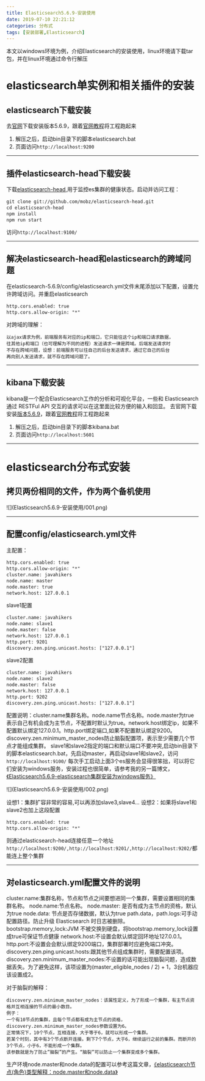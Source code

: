 ```yaml
---
title: Elasticsearch5.6.9-安装使用
date: 2019-07-10 22:21:12
categories: 分布式
tags: [安装部署,Elasticsearch]
---
```


本文以windows环境为例，介绍Elasticsearch的安装使用，linux环境请下载tar包，并在linux环境通过命令行解压
# elasticsearch单实例和相关插件的安装
## elasticsearch下载安装
去[官网](https://www.elastic.co/cn/downloads/past-releases/elasticsearch-5-6-9)下载安装版本5.6.9，跟着[官网教程](https://www.elastic.co/cn/downloads/elasticsearch)将工程跑起来
1. 解压之后，启动bin目录下的脚本elasticsearch.bat
2. 页面访问`http://localhost:9200`

---
## 插件elasticsearch-head下载安装
下载[elasticsearch-head](https://github.com/mobz/elasticsearch-head),用于监控es集群的健康状态。启动并访问工程：

	git clone git://github.com/mobz/elasticsearch-head.git
	cd elasticsearch-head
	npm install
	npm run start

访问`http://localhost:9100/`

---
## 解决elasticsearch-head和elasticsearch的跨域问题
在elasticsearch-5.6.9/config/elasticsearch.yml文件末尾添加以下配置，设置允许跨域访问。并重启elasticsearch

	http.cors.enabled: true
	http.cors.allow-origin: "*"

对跨域的理解：

	以ajax请求为例，前端服务有对应的ip和端口，它只能往这个ip和端口请求数据，
	往其他ip和端口（也可理解为不同的进程）发送请求一律是跨域。后端发送请求时
	不存在跨域问题，设想：前端服务可以往自己的后台发送请求，通过它自己的后台
	再向别人发送请求，就不存在跨域问题了。

---
## kibana下载安装
kibana是一个配合Elasticsearch工作的分析和可视化平台，一些和 Elasticsearch 通过 RESTFul API 交互的请求可以在这里面比较方便的输入和回显。
去官网下载安装[版本5.6.9](https://www.elastic.co/cn/downloads/past-releases/kibana-5-6-9)，跟着[官网教程](https://www.elastic.co/cn/downloads/kibana)将工程跑起来
1. 解压之后，启动bin目录下的脚本kibana.bat
2. 页面访问`http://localhost:5601`

---
# elasticsearch分布式安装
## 拷贝两份相同的文件，作为两个备机使用
<div>
![](Elasticsearch5.6.9-安装使用/001.png)
</div>

---
## 配置config/elasticsearch.yml文件
主配置：

	http.cors.enabled: true
	http.cors.allow-origin: "*"
	cluster.name: javahikers
	node.name: master
	node.master: true
	network.host: 127.0.0.1


slave1配置

	cluster.name: javahikers
	node.name: slave1
	node.master: false
	network.host: 127.0.0.1
	http.port: 9201
	discovery.zen.ping.unicast.hosts: ["127.0.0.1"]


slave2配置

	cluster.name: javahikers
	node.name: slave2
	node.master: false
	network.host: 127.0.0.1
	http.port: 9202
	discovery.zen.ping.unicast.hosts: ["127.0.0.1"]


配置说明：cluster.name集群名称。node.name节点名称。node.master为true表示自己有机会成为主节点，不配置时默认为true。network.host绑定ip，如果不配置默认绑定127.0.0.1。http.port绑定端口,如果不配置默认绑定9200。discovery.zen.minimum_master_nodes防止脑裂配置项，表示至少需要几个节点才能组成集群。
slave1和slave2指定的端口和默认端口不要冲突,启动bin目录下的脚本elasticsearch.bat，先启动master，再启动slave1和slave2，访问`http://localhost:9100/`
每次手工启动上面3个es服务会显得很笨拙，可以将它们安装为windows服务，安装过程也很简单，请参考我的另一篇博文，[《Elasticsearch5.6.9-elasticsearch集群安装为windows服务》](https://javahikers.github.io/2019/07/14/Elasticsearch5.6.9-elasticsearch%E9%9B%86%E7%BE%A4%E5%AE%89%E8%A3%85%E4%B8%BAwindows%E6%9C%8D%E5%8A%A1/)

<div>
![](Elasticsearch5.6.9-安装使用/002.png)
</div>

设想1：集群扩容非常的容易,可以再添加slave3,slave4...
设想2：如果将slave1和slave2也加上这段配置

	http.cors.enabled: true
	http.cors.allow-origin: "*"

则通过elasticsearch-head连接任意一个地址`http://localhost:9200/,http://localhost:9201/,http://localhost:9202/`都能连上整个集群

---
## 对elasticsearch.yml配置文件的说明

cluster.name:集群名称，节点和节点之间要想进同一个集群，需要设置相同的集群名称。
node.name:节点名称。
node.master: 是否有成为主节点的资格，默认为true
node.data: 节点是否存储数据，默认为true
path.data，path.logs:可手动配置路径。防止升级 Elasticsearch 时日志被删除。
bootstrap.memory_lock:JVM 不被交换到硬盘，将bootstrap.memory_lock设置成true可保证节点健康
network.host:不设置会默认绑定回环地址127.0.0.1。
http.port:不设置会会默认绑定9200端口，集群部署时应避免端口冲突。
discovery.zen.ping.unicast.hosts:跟其他节点组成集群时，需要配置该项。
discovery.zen.minimum_master_nodes:不设置的话可能出现脑裂问题，造成数据丢失。为了避免这样，该项设置为(master_eligible_nodes / 2) + 1，3台机器应该设置成2。

对于脑裂的解释：

	discovery.zen.minimum_master_nodes：该属性定义，为了形成一个集群，有主节点资格并互相连接的节点的最小数目。
	例子：
	一个有10节点的集群，且每个节点都有成为主节点的资格，discovery.zen.minimum_master_nodes参数设置为6。
	正常情况下，10个节点，互相连接，大于等于6，就可以形成一个集群。
	若某个时刻，其中有3个节点断开连接。剩下7个节点，大于6，继续运行之前的集群。而断开的3个节点，小于6，不能形成一个集群。
	该参数就是为了防止”脑裂”的产生。“脑裂”可以防止一个集群变成多个集群。

生产环境node.master和node.data的配置可以参考这篇文章，[《elasticsearch节点(角色)类型解释：node.master和node.data》](https://blog.csdn.net/J_bean/article/details/80147277)

